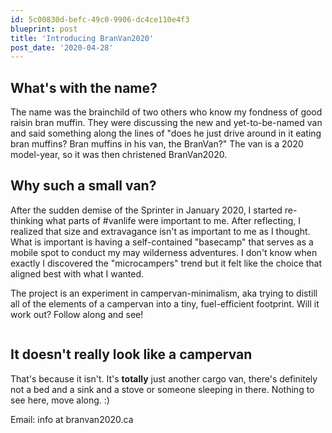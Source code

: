 ```yaml
---
id: 5c00830d-befc-49c0-9906-dc4ce110e4f3
blueprint: post
title: 'Introducing BranVan2020'
post_date: '2020-04-28'
---
```

<!-- wp:heading -->
<h2>What's with the name?</h2>
<!-- /wp:heading -->

<!-- wp:paragraph -->
<p>The name was the brainchild of two others who know my fondness of good raisin bran muffin.  They were discussing the new and yet-to-be-named van and said something along the lines of "does he just drive around in it eating bran muffins? Bran muffins in his van, the BranVan?" The van is a 2020 model-year, so it was then christened BranVan2020.</p>
<!-- /wp:paragraph -->

<!-- wp:heading -->
<h2>Why such a small van?</h2>
<!-- /wp:heading -->

<!-- wp:paragraph -->
<p>After the sudden demise of the Sprinter in January 2020, I started re-thinking what parts of #vanlife were important to me.  After reflecting, I realized that size and extravagance isn't as important to me as I thought.  What is important is having a self-contained "basecamp" that serves as a mobile spot to conduct my may wilderness adventures. I don't know when exactly I discovered the "microcampers" trend but it felt like the choice that aligned best with what I wanted. </p>
<!-- /wp:paragraph -->

<!-- wp:paragraph -->
<p>The project is an experiment in campervan-minimalism, aka trying to distill all of the elements of a campervan into a tiny,  fuel-efficient footprint. Will it work out?  Follow along and see!</p>
<!-- /wp:paragraph -->

<!-- wp:image {"id":1828,"sizeSlug":"large","linkDestination":"none"} -->
<figure class="wp-block-image size-large"><img src="/images/2020/04/cropped-img_8096.jpeg?w=1024" alt="" class="wp-image-1828" /></figure>
<!-- /wp:image -->

<!-- wp:heading -->
<h2>It doesn't really look like a campervan</h2>
<!-- /wp:heading -->

<!-- wp:paragraph -->
<p>That's because it isn't.  It's <strong>totally</strong> just another cargo van, there's definitely not a bed and a sink and a stove or someone sleeping in there. Nothing to see here, move along. :)</p>
<!-- /wp:paragraph -->

<!-- wp:paragraph -->
<p>Email: info at branvan2020.ca</p>
<!-- /wp:paragraph -->